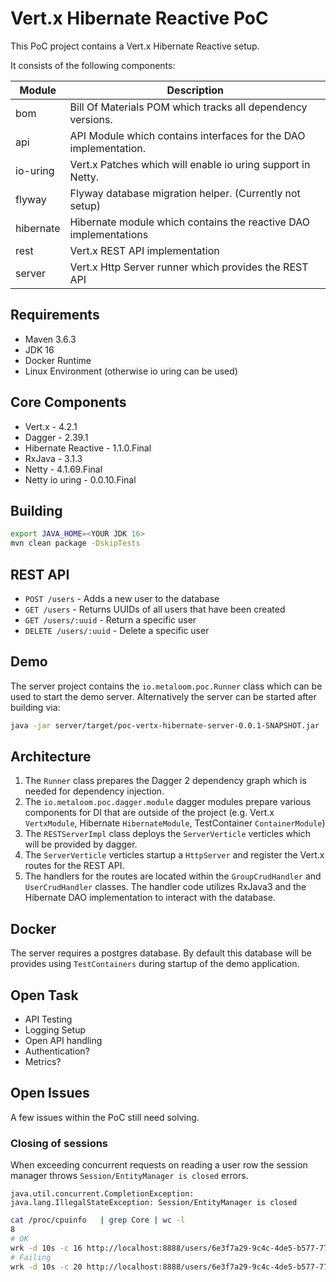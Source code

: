 # Vert.x Hibernate Reactive PoC

This PoC project contains a Vert.x Hibernate Reactive setup.

It consists of the following components:

| Module      | Description                                                      |
|-------------|------------------------------------------------------------------|
| bom         | Bill Of Materials POM which tracks all dependency versions.      |
| api         | API Module which contains interfaces for the DAO implementation. |
| io-uring    | Vert.x Patches which will enable io uring support in Netty.      |
| flyway      | Flyway database migration helper. (Currently not setup)          |
| hibernate   | Hibernate module which contains the reactive DAO implementations |
| rest        | Vert.x REST API implementation                                   |
| server      | Vert.x Http Server runner which provides the REST API            |

## Requirements

* Maven 3.6.3
* JDK 16
* Docker Runtime
* Linux Environment (otherwise io uring can be used)

## Core Components

* Vert.x - 4.2.1
* Dagger - 2.39.1
* Hibernate Reactive - 1.1.0.Final
* RxJava - 3.1.3
* Netty - 4.1.69.Final
* Netty io uring - 0.0.10.Final

## Building

```bash
export JAVA_HOME=<YOUR JDK 16>
mvn clean package -DskipTests
```

## REST API

* `POST /users` - Adds a new user to the database
* `GET /users` - Returns UUIDs of all users that have been created
* `GET /users/:uuid` - Return a specific user
* `DELETE /users/:uuid` - Delete a specific user

## Demo

The server project contains the `io.metaloom.poc.Runner` class which can be used to start the demo server.
Alternatively the server can be started after building via:

```bash
java -jar server/target/poc-vertx-hibernate-server-0.0.1-SNAPSHOT.jar
```

## Architecture

1. The `Runner` class prepares the Dagger 2 dependency graph which is needed for dependency injection.
2. The `io.metaloom.poc.dagger.module` dagger modules prepare various components for DI that are outside of the project (e.g. Vert.x `VertxModule`, Hibernate `HibernateModule`, TestContainer `ContainerModule`)
3. The `RESTServerImpl` class deploys the `ServerVerticle` verticles which will be provided by dagger.
4. The `ServerVerticle` verticles startup a `HttpServer` and register the Vert.x routes for the REST API.
5. The handlers for the routes are located within the `GroupCrudHandler` and `UserCrudHandler` classes. The handler code utilizes RxJava3 and the Hibernate DAO implementation to interact with the database.

## Docker

The server requires a postgres database. By default this database will be provides using `TestContainers` during startup of the demo application.


## Open Task

* API Testing
* Logging Setup
* Open API handling
* Authentication?
* Metrics?

## Open Issues

A few issues within the PoC still need solving. 

### Closing of sessions

When exceeding concurrent requests on reading a user row the session manager throws `Session/EntityManager is closed` errors.

```
java.util.concurrent.CompletionException: java.lang.IllegalStateException: Session/EntityManager is closed
```

```bash
cat /proc/cpuinfo   | grep Core | wc -l
8
# OK
wrk -d 10s -c 16 http://localhost:8888/users/6e3f7a29-9c4c-4de5-b577-779f5b5f0328
# Failing
wrk -d 10s -c 20 http://localhost:8888/users/6e3f7a29-9c4c-4de5-b577-779f5b5f0328
```